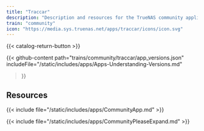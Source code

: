 ```yaml
---
title: "Traccar"
description: "Description and resources for the TrueNAS community application called Traccar."
train: "community"
icon: "https://media.sys.truenas.net/apps/traccar/icons/icon.svg"
---
```


{{< catalog-return-button >}}

{{< github-content 
    path="trains/community/traccar/app_versions.json"
    includeFile="/static/includes/apps/Apps-Understanding-Versions.md"
>}}

## Resources

{{< include file="/static/includes/apps/CommunityApp.md" >}}

{{< include file="/static/includes/apps/CommunityPleaseExpand.md" >}}
